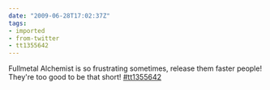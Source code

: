 ```yaml
---
date: "2009-06-28T17:02:37Z"
tags:
- imported
- from-twitter
- tt1355642
---
```

Fullmetal Alchemist is so frustrating sometimes, release them faster people! They're too good to be that short! [#tt1355642](https://imdb.com/title/tt1355642)
